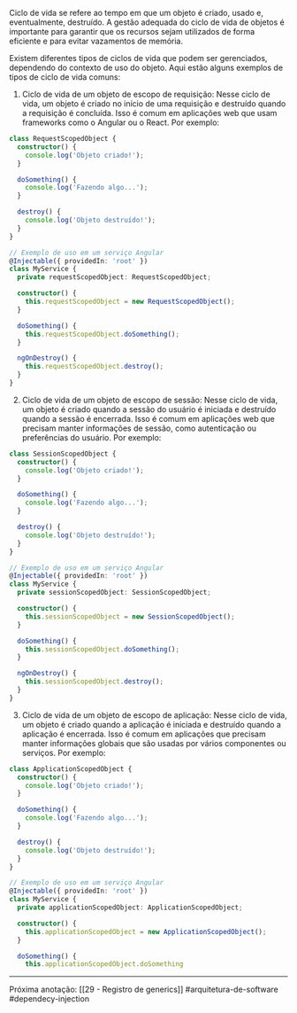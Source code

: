 Ciclo de vida se refere ao tempo em que um objeto é criado, usado e, eventualmente, destruído. A gestão adequada do ciclo de vida de objetos é importante para garantir que os recursos sejam utilizados de forma eficiente e para evitar vazamentos de memória.

Existem diferentes tipos de ciclos de vida que podem ser gerenciados, dependendo do contexto de uso do objeto. Aqui estão alguns exemplos de tipos de ciclo de vida comuns:

1.  Ciclo de vida de um objeto de escopo de requisição: Nesse ciclo de vida, um objeto é criado no início de uma requisição e destruído quando a requisição é concluída. Isso é comum em aplicações web que usam frameworks como o Angular ou o React. Por exemplo:

```typescript
class RequestScopedObject {
  constructor() {
    console.log('Objeto criado!');
  }

  doSomething() {
    console.log('Fazendo algo...');
  }

  destroy() {
    console.log('Objeto destruído!');
  }
}

// Exemplo de uso em um serviço Angular
@Injectable({ providedIn: 'root' })
class MyService {
  private requestScopedObject: RequestScopedObject;

  constructor() {
    this.requestScopedObject = new RequestScopedObject();
  }

  doSomething() {
    this.requestScopedObject.doSomething();
  }

  ngOnDestroy() {
    this.requestScopedObject.destroy();
  }
}
```

2.  Ciclo de vida de um objeto de escopo de sessão: Nesse ciclo de vida, um objeto é criado quando a sessão do usuário é iniciada e destruído quando a sessão é encerrada. Isso é comum em aplicações web que precisam manter informações de sessão, como autenticação ou preferências do usuário. Por exemplo:

```typescript
class SessionScopedObject {
  constructor() {
    console.log('Objeto criado!');
  }

  doSomething() {
    console.log('Fazendo algo...');
  }

  destroy() {
    console.log('Objeto destruído!');
  }
}

// Exemplo de uso em um serviço Angular
@Injectable({ providedIn: 'root' })
class MyService {
  private sessionScopedObject: SessionScopedObject;

  constructor() {
    this.sessionScopedObject = new SessionScopedObject();
  }

  doSomething() {
    this.sessionScopedObject.doSomething();
  }

  ngOnDestroy() {
    this.sessionScopedObject.destroy();
  }
}
```

3.  Ciclo de vida de um objeto de escopo de aplicação: Nesse ciclo de vida, um objeto é criado quando a aplicação é iniciada e destruído quando a aplicação é encerrada. Isso é comum em aplicações que precisam manter informações globais que são usadas por vários componentes ou serviços. Por exemplo:

```typescript
class ApplicationScopedObject {
  constructor() {
    console.log('Objeto criado!');
  }

  doSomething() {
    console.log('Fazendo algo...');
  }

  destroy() {
    console.log('Objeto destruído!');
  }
}

// Exemplo de uso em um serviço Angular
@Injectable({ providedIn: 'root' })
class MyService {
  private applicationScopedObject: ApplicationScopedObject;

  constructor() {
    this.applicationScopedObject = new ApplicationScopedObject();
  }

  doSomething() {
    this.applicationScopedObject.doSomething

```

---
Próxima anotação: [[29 - Registro de generics]]
#arquitetura-de-software #dependecy-injection